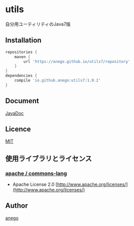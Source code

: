 # utils
自分用ユーティリティのJava7版

## Installation

```groovy
repositories {
	maven {
		url 'https://anego.github.io/utils7/repository'
	}
}
dependencies {
	compile 'io.github.anego:utils7:1.0.2'
}
```

## Document

[JavaDoc](https://anego.github.io/utils7/javadoc/)

## Licence

[MIT](https://github.com/anego/utils7/blob/master/LICENSE)

## 使用ライブラリとライセンス

### [apache / commons-lang](https://commons.apache.org/proper/commons-logging/)
* Apache License 2.0 [http://www.apache.org/licenses/](http://www.apache.org/licenses/)

## Author

[anego](https://github.com/anego)
